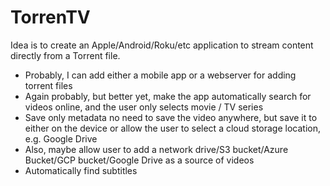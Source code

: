 # TorrenTV 

Idea is to create an Apple/Android/Roku/etc application to stream content directly from a Torrent file.

- Probably, I can add either a mobile app or a webserver for adding torrent files
- Again probably, but better yet, make the app automatically search for videos online, and the user only selects movie / TV series
- Save only metadata no need to save the video anywhere, but save it to either on the device or allow the user to select a cloud storage location, e.g. Google Drive
- Also, maybe allow user to add a network drive/S3 bucket/Azure Bucket/GCP bucket/Google Drive as a source of videos
- Automatically find subtitles
